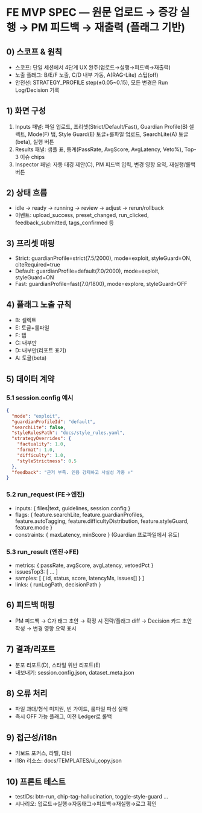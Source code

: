 # FE MVP SPEC — 원문 업로드 → 증강 실행 → PM 피드백 → 재출력 (플래그 기반)

## 0) 스코프 & 원칙

- 스코프: 단일 세션에서 4단계 UX 완주(업로드→실행→피드백→재출력)
- 노출 플래그: B/E/F 노출, C/D 내부 가동, A(RAG-Lite) 스텁(off)
- 안전선: STRATEGY_PROFILE step(±0.05~0.15), 모든 변경은 Run Log/Decision 기록

## 1) 화면 구성

1. Inputs 패널: 파일 업로드, 프리셋(Strict/Default/Fast), Guardian Profile(B) 셀렉트, Mode(F) 탭, Style Guard(E) 토글+룰파일 업로드, SearchLite(A) 토글(beta), 실행 버튼
2. Results 패널: 샘플 표, 통계(PassRate, AvgScore, AvgLatency, Veto%), Top-3 이슈 chips
3. Inspector 패널: 자동 태깅 제안(C), PM 피드백 입력, 변경 영향 요약, 재실행/롤백 버튼

## 2) 상태 흐름

- idle → ready → running → review → adjust → rerun/rollback
- 이벤트: upload_success, preset_changed, run_clicked, feedback_submitted, tags_confirmed 등

## 3) 프리셋 매핑

- Strict: guardianProfile=strict(7.5/2000), mode=exploit, styleGuard=ON, citeRequired=true
- Default: guardianProfile=default(7.0/2000), mode=exploit, styleGuard=ON
- Fast: guardianProfile=fast(7.0/1800), mode=explore, styleGuard=OFF

## 4) 플래그 노출 규칙

- B: 셀렉트
- E: 토글+룰파일
- F: 탭
- C: 내부만
- D: 내부만(리포트 표기)
- A: 토글(beta)

## 5) 데이터 계약

### 5.1 session.config 예시

```json
{
  "mode": "exploit",
  "guardianProfileId": "default",
  "searchLite": false,
  "styleRulesPath": "docs/style_rules.yaml",
  "strategyOverrides": {
    "factuality": 1.0,
    "format": 1.0,
    "difficulty": 1.0,
    "styleStrictness": 0.5
  },
  "feedback": "근거 부족. 인용 강제하고 사실성 가중 ↑"
}
```

### 5.2 run_request (FE→엔진)

- inputs: { files|text, guidelines, session.config }
- flags: { feature.searchLite, feature.guardianProfiles, feature.autoTagging, feature.difficultyDistribution, feature.styleGuard, feature.mode }
- constraints: { maxLatency, minScore } (Guardian 프로파일에서 유도)

### 5.3 run_result (엔진→FE)

- metrics: { passRate, avgScore, avgLatency, vetoedPct }
- issuesTop3: [ … ]
- samples: [ { id, status, score, latencyMs, issues[] } ]
- links: { runLogPath, decisionPath }

## 6) 피드백 매핑

- PM 피드백 → C가 태그 초안 → 확정 시 전략/플래그 diff → Decision 카드 초안 작성 → 변경 영향 요약 표시

## 7) 결과/리포트

- 분포 리포트(D), 스타일 위반 리포트(E)
- 내보내기: session.config.json, dataset_meta.json

## 8) 오류 처리

- 파일 과대/형식 미지원, 빈 가이드, 룰파일 파싱 실패
- 즉시 OFF 가능 플래그, 이전 Ledger로 롤백

## 9) 접근성/i18n

- 키보드 포커스, 라벨, 대비
- i18n 리소스: docs/TEMPLATES/ui_copy.json

## 10) 프론트 테스트

- testIDs: btn-run, chip-tag-hallucination, toggle-style-guard …
- 시나리오: 업로드→실행→자동태그→피드백→재실행→로그 확인

